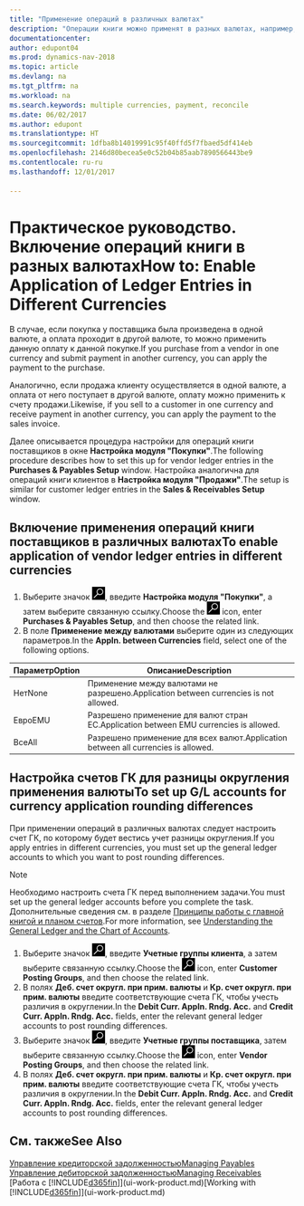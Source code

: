 ```yaml
---
title: "Применение операций в различных валютах"
description: "Операции книги можно применят в разных валютах, например, если вы продаете в одной валюте, а принимаете оплату в другой."
documentationcenter: 
author: edupont04
ms.prod: dynamics-nav-2018
ms.topic: article
ms.devlang: na
ms.tgt_pltfrm: na
ms.workload: na
ms.search.keywords: multiple currencies, payment, reconcile
ms.date: 06/02/2017
ms.author: edupont
ms.translationtype: HT
ms.sourcegitcommit: 1dfba8b14019991c95f40ffd5f7fbaed5df414eb
ms.openlocfilehash: 2146d80becea5e0c52b04b85aab7890566443be9
ms.contentlocale: ru-ru
ms.lasthandoff: 12/01/2017

---
```

# <a name="how-to-enable-application-of-ledger-entries-in-different-currencies"></a><span data-ttu-id="861bb-103">Практическое руководство. Включение операций книги в разных валютах</span><span class="sxs-lookup"><span data-stu-id="861bb-103">How to: Enable Application of Ledger Entries in Different Currencies</span></span>
<span data-ttu-id="861bb-104">В случае, если покупка у поставщика была произведена в одной валюте, а оплата проходит в другой валюте, то можно применить данную оплату к данной покупке.</span><span class="sxs-lookup"><span data-stu-id="861bb-104">If you purchase from a vendor in one currency and submit payment in another currency, you can apply the payment to the purchase.</span></span>

<span data-ttu-id="861bb-105">Аналогично, если продажа клиенту осуществляется в одной валюте, а оплата от него поступает в другой валюте, оплату можно применить к счету продажи.</span><span class="sxs-lookup"><span data-stu-id="861bb-105">Likewise, if you sell to a customer in one currency and receive payment in another currency, you can apply the payment to the sales invoice.</span></span>

<span data-ttu-id="861bb-106">Далее описывается процедура настройки для операций книги поставщиков в окне **Настройка модуля "Покупки"**.</span><span class="sxs-lookup"><span data-stu-id="861bb-106">The following procedure describes how to set this up for vendor ledger entries in the **Purchases & Payables Setup** window.</span></span> <span data-ttu-id="861bb-107">Настройка аналогична для операций книги клиентов в **Настройка модуля "Продажи"**.</span><span class="sxs-lookup"><span data-stu-id="861bb-107">The setup is similar for customer ledger entries in the **Sales & Receivables Setup** window.</span></span>

## <a name="to-enable-application-of-vendor-ledger-entries-in-different-currencies"></a><span data-ttu-id="861bb-108">Включение применения операций книги поставщиков в различных валютах</span><span class="sxs-lookup"><span data-stu-id="861bb-108">To enable application of vendor ledger entries in different currencies</span></span>
1. <span data-ttu-id="861bb-109">Выберите значок ![Поиск страницы или отчета](media/ui-search/search_small.png "Значок поиска страницы или отчета"), введите **Настройка модуля "Покупки"**, а затем выберите связанную ссылку.</span><span class="sxs-lookup"><span data-stu-id="861bb-109">Choose the ![Search for Page or Report](media/ui-search/search_small.png "Search for Page or Report icon") icon, enter **Purchases & Payables Setup**, and then choose the related link.</span></span>
2. <span data-ttu-id="861bb-110">В поле **Применение между валютами** выберите один из следующих параметров.</span><span class="sxs-lookup"><span data-stu-id="861bb-110">In the **Appln. between Currencies** field, select one of the following options.</span></span>

| <span data-ttu-id="861bb-111">Параметр</span><span class="sxs-lookup"><span data-stu-id="861bb-111">Option</span></span> | <span data-ttu-id="861bb-112">Описание</span><span class="sxs-lookup"><span data-stu-id="861bb-112">Description</span></span> |
| --- | --- |
| <span data-ttu-id="861bb-113">Нет</span><span class="sxs-lookup"><span data-stu-id="861bb-113">None</span></span> |<span data-ttu-id="861bb-114">Применение между валютами не разрешено.</span><span class="sxs-lookup"><span data-stu-id="861bb-114">Application between currencies is not allowed.</span></span> |
| <span data-ttu-id="861bb-115">Евро</span><span class="sxs-lookup"><span data-stu-id="861bb-115">EMU</span></span> |<span data-ttu-id="861bb-116">Разрешено применение для валют стран ЕС.</span><span class="sxs-lookup"><span data-stu-id="861bb-116">Application between EMU currencies is allowed.</span></span> |
| <span data-ttu-id="861bb-117">Все</span><span class="sxs-lookup"><span data-stu-id="861bb-117">All</span></span> |<span data-ttu-id="861bb-118">Разрешено применение для всех валют.</span><span class="sxs-lookup"><span data-stu-id="861bb-118">Application between all currencies is allowed.</span></span> |

## <a name="to-set-up-gl-accounts-for-currency-application-rounding-differences"></a><span data-ttu-id="861bb-119">Настройка счетов ГК для разницы округления применения валюты</span><span class="sxs-lookup"><span data-stu-id="861bb-119">To set up G/L accounts for currency application rounding differences</span></span>  
<span data-ttu-id="861bb-120">При применении операций в различных валютах следует настроить счет ГК, по которому будет вестись учет разницы округления.</span><span class="sxs-lookup"><span data-stu-id="861bb-120">If you apply entries in different currencies, you must set up the general ledger accounts to which you want to post rounding differences.</span></span>  

> [!NOTE]  
>  <span data-ttu-id="861bb-121">Необходимо настроить счета ГК перед выполнением задачи.</span><span class="sxs-lookup"><span data-stu-id="861bb-121">You must set up the general ledger accounts before you complete the task.</span></span> <span data-ttu-id="861bb-122">Дополнительные сведения см. в разделе [Принципы работы с главной книгой и планом счетов](finance-general-ledger.md).</span><span class="sxs-lookup"><span data-stu-id="861bb-122">For more information, see [Understanding the General Ledger and the Chart of Accounts](finance-general-ledger.md).</span></span>

1. <span data-ttu-id="861bb-123">Выберите значок ![Поиск страницы или отчета](media/ui-search/search_small.png "Значок поиска страницы или отчета"), введите **Учетные группы клиента**, а затем выберите связанную ссылку.</span><span class="sxs-lookup"><span data-stu-id="861bb-123">Choose the ![Search for Page or Report](media/ui-search/search_small.png "Search for Page or Report icon") icon, enter **Customer Posting Groups**, and then choose the related link.</span></span>  
2. <span data-ttu-id="861bb-124">В полях **Деб. счет округл. при прим. валюты** и **Кр. счет округл. при прим. валюты** введите соответствующие счета ГК, чтобы учесть различия в округлении.</span><span class="sxs-lookup"><span data-stu-id="861bb-124">In the **Debit Curr. Appln. Rndg. Acc.** and **Credit Curr. Appln. Rndg. Acc.** fields, enter the relevant general ledger accounts to post rounding differences.</span></span>  
3. <span data-ttu-id="861bb-125">Выберите значок ![Поиск страницы или отчета](media/ui-search/search_small.png "Значок поиска страницы или отчета"), введите **Учетные группы поставщика**, затем выберите связанную ссылку.</span><span class="sxs-lookup"><span data-stu-id="861bb-125">Choose the ![Search for Page or Report](media/ui-search/search_small.png "Search for Page or Report icon") icon, enter **Vendor Posting Groups**, and then choose the related link.</span></span>  
4. <span data-ttu-id="861bb-126">В полях **Деб. счет округл. при прим. валюты** и **Кр. счет округл. при прим. валюты** введите соответствующие счета ГК, чтобы учесть различия в округлении.</span><span class="sxs-lookup"><span data-stu-id="861bb-126">In the **Debit Curr. Appln. Rndg. Acc.** and **Credit Curr. Appln. Rndg. Acc.** fields, enter the relevant general ledger accounts to post rounding differences.</span></span>  

## <a name="see-also"></a><span data-ttu-id="861bb-127">См. также</span><span class="sxs-lookup"><span data-stu-id="861bb-127">See Also</span></span>
[<span data-ttu-id="861bb-128">Управление кредиторской задолженностью</span><span class="sxs-lookup"><span data-stu-id="861bb-128">Managing Payables</span></span>](payables-manage-payables.md)  
[<span data-ttu-id="861bb-129">Управление дебиторской задолженностью</span><span class="sxs-lookup"><span data-stu-id="861bb-129">Managing Receivables</span></span>](receivables-manage-receivables.md)  
<span data-ttu-id="861bb-130">[Работа с [!INCLUDE[d365fin](includes/d365fin_md.md)]](ui-work-product.md)</span><span class="sxs-lookup"><span data-stu-id="861bb-130">[Working with [!INCLUDE[d365fin](includes/d365fin_md.md)]](ui-work-product.md)</span></span>

